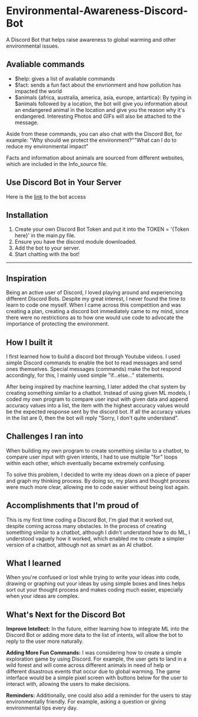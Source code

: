 # __Environmental-Awareness-Discord-Bot__
 A Discord Bot that helps raise awareness to global warming and other environmental issues.

## __Avaliable commands__
* $help: gives a list of avaliable commands
* $fact: sends a fun fact about the envrionment and how pollution has impacted the world
* $animals {africa, australia, america, asia, europe, antartica}: By typing in $animals followed by a location, the bot will give you information about an endangered animal in the location and give you the reason why it's endangered. Interesting Photos and GIFs will also be attached to the message.

Aside from these commands, you can also chat with the Discord Bot, for example: "Why should we protect the environment?""What can I do to reduce my environmental impact"

Facts and information about animals are sourced from different websites, which are included in the Info_source file.

## __Use Discord Bot in Your Server__
Here is the <a href='https://discord.com/api/oauth2/authorize?client_id=1096833963311509574&permissions=8&scope=bot'> link</a> to the bot access

## __Installation__
1. Create your own Discord Bot Token and put it into the TOKEN = '{Token here}' in the main.py file.
2. Ensure you have the discord module downloaded.
3. Add the bot to your server.
4. Start chatting with the bot!
---
## __Inspiration__
Being an active user of Discord, I loved playing around and experiencing different Discord Bots. Despite my great interest, I never found the time to learn to code one myself. When I came across this competition and was creating a plan, creating a discord bot immediately came to my mind, since there were no restrictions as to how one would use code to advocate the importance of protecting the environment.

## __How I built it__
I first learned how to build a discord bot through Youtube videos. I used simple Discord commands to enable the bot to read messages and send ones themselves. Special messages (commands) make the bot respond accordingly, for this, I mainly used simple "if...else..." statements. 

After being inspired by machine learning, I later added the chat system by creating something similar to a chatbot. Instead of using given ML models, I coded my own program to compare user input with given data and append accuracy values into a list, the item with the highest accuracy values would be the expected response sent by the discord bot. If all the accuracy values in the list are 0, then the bot will reply "Sorry, I don't quite understand".

## __Challenges I ran into__
When building my own program to create something similar to a chatbot, to compare user input with given intents, I had to use multiple "for" loops within each other, which eventually became extremely confusing.

To solve this problem, I decided to write my ideas down on a piece of paper and graph my thinking process. By doing so, my plans and thought process were much more clear,  allowing me to code easier without being lost again.

## __Accomplishments that I'm proud of__
This is my first time coding a Discord Bot, I'm glad that it worked out, despite coming across many obstacles.
In the process of creating something similar to a chatbot, although I didn't understand how to do ML, I understood vaguely how it worked, which enabled me to create a simpler version of a chatbot, although not as smart as an AI chatbot.

## __What I learned__
When you're confused or lost while trying to write your ideas into code, drawing or graphing out your ideas by using simple boxes and lines helps sort out your thought process and makes coding much easier, especially when your ideas are complex.

## __What's Next for the Discord Bot__
**Improve Intellect:** In the future, either learning how to integrate ML into the Discord Bot or adding more data to the list of intents, will allow the bot to reply to the user more naturally.

**Adding More Fun Commands:** I was considering how to create a simple exploration game by using Discord. For example, the user gets to land in a  wild forest and will come across different animals in need of help or different disastrous events that occur due to global warming. The game interface would be a simple pixel screen with buttons below for the user to interact with, allowing the users to make decisions.

**Reminders:** Additionally, one could also add a reminder for the users to stay environmentally friendly. For example, asking a question or giving environmental tips every day.
